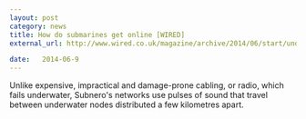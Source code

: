 ```yaml
---
layout: post
category: news
title: How do submarines get online [WIRED]
external_url: http://www.wired.co.uk/magazine/archive/2014/06/start/undersea-internet

date:   2014-06-9
---
```

Unlike expensive, impractical and damage-prone cabling, or radio, which fails underwater, Subnero's networks use pulses of sound that travel between underwater nodes distributed a few kilometres apart.